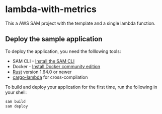 # lambda-with-metrics

This a AWS SAM project with the template and a single lambda function.

## Deploy the sample application

To deploy the application, you need the folllowing tools:

* SAM CLI - [Install the SAM CLI](https://docs.aws.amazon.com/serverless-application-model/latest/developerguide/serverless-sam-cli-install.html)
* Docker - [Install Docker community edition](https://hub.docker.com/search/?type=edition&offering=community)
* [Rust](https://www.rust-lang.org/) version 1.64.0 or newer
* [cargo-lambda](https://github.com/cargo-lambda/cargo-lambda) for cross-compilation

To build and deploy your application for the first time, run the following in your shell:

```bash
sam build
sam deploy
```
